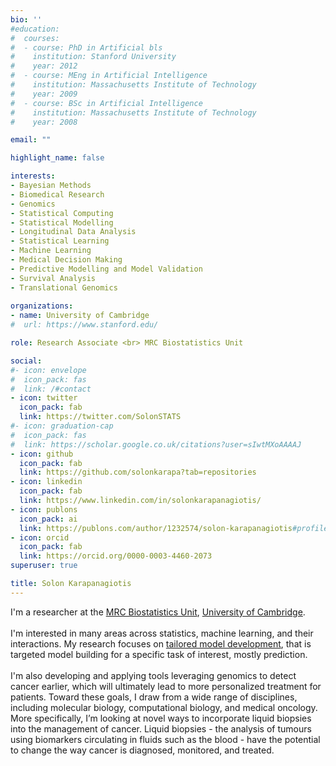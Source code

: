 ```yaml
---
bio: ''
#education:
#  courses:
#  - course: PhD in Artificial bls
#    institution: Stanford University
#    year: 2012
#  - course: MEng in Artificial Intelligence
#    institution: Massachusetts Institute of Technology
#    year: 2009
#  - course: BSc in Artificial Intelligence
#    institution: Massachusetts Institute of Technology
#    year: 2008

email: ""

highlight_name: false

interests:
- Bayesian Methods
- Biomedical Research
- Genomics
- Statistical Computing
- Statistical Modelling 
- Longitudinal Data Analysis
- Statistical Learning  
- Machine Learning
- Medical Decision Making
- Predictive Modelling and Model Validation
- Survival Analysis
- Translational Genomics
    
organizations:
- name: University of Cambridge
#  url: https://www.stanford.edu/

role: Research Associate <br> MRC Biostatistics Unit

social:
#- icon: envelope
#  icon_pack: fas
#  link: /#contact
- icon: twitter
  icon_pack: fab
  link: https://twitter.com/SolonSTATS
#- icon: graduation-cap
#  icon_pack: fas
#  link: https://scholar.google.co.uk/citations?user=sIwtMXoAAAAJ
- icon: github
  icon_pack: fab
  link: https://github.com/solonkarapa?tab=repositories
- icon: linkedin
  icon_pack: fab
  link: https://www.linkedin.com/in/solonkarapanagiotis/
- icon: publons
  icon_pack: ai
  link: https://publons.com/author/1232574/solon-karapanagiotis#profile 
- icon: orcid
  icon_pack: fab
  link: https://orcid.org/0000-0003-4460-2073
superuser: true

title: Solon Karapanagiotis
---
```


I'm a researcher at the [MRC Biostatistics Unit](https://www.mrc-bsu.cam.ac.uk/), [University of Cambridge](http://www.cam.ac.uk/). 
<br><br>
I'm interested in many areas across statistics, machine learning, and their interactions. My research focuses on [tailored model development](https://www.solon-karapanagiotis.com/publication/tailoredbayes/), that is targeted model building for a specific task of interest, mostly prediction.  
<br>
 I'm also developing and applying tools leveraging genomics to detect cancer earlier, which will ultimately lead to more personalized treatment for patients. Toward these goals, I draw from a wide range of disciplines, including molecular biology, computational biology, and medical oncology. More specifically, I’m looking at novel ways to incorporate liquid biopsies into the management of cancer. Liquid biopsies - the analysis of tumours using biomarkers circulating in fluids such as the blood - have the potential to change the way cancer is diagnosed, monitored, and treated. 
<!--- I'm interested in many areas across statistics, machine learning, and their interactions. My research focuses on tailored model development, that is targeted model building for a specific task of interest, mostly prediction. Under this scenario it is desired to use a metric which reflects the loss function to be used for the prediction problem thus "making" the model perform well for the particular task. 
<br><br>
I'm also looking at novel ways to detect cancer directly from the blood through "liquid biopsies" which has the potential to change the way cancer is diagnosed, monitored, and even treated. My research focuses on novel ways to incorporate circulating tumour DNA (ctDNA) into the management of cancer patients. 
<br><br>
I obtained my PhD from the MRC Biostatistics Unit under the supervision of [Paul Newcombe](https://www.mrc-bsu.cam.ac.uk/people/in-alphabetical-order/n-to-s/paul-newcombe/) and [Oscar Rueda](https://www.mrc-bsu.cam.ac.uk/people/in-alphabetical-order/n-to-s/oscar-rueda/). 
Before starting my PhD, I studied for a [MSc in Statistics](https://onderwijsaanbod.kuleuven.be/opleidingen/e/CQ_50550147.htm#activetab=diploma_omschrijving) at [KU Leuven](https://www.kuleuven.be/english/). 

<!--- I'm a PhD student at the [University of Cambridge](http://www.cam.ac.uk/), currenly supervised by [Oscar #Rueda](https://www.mrc-bsu.cam.ac.uk/people/in-alphabetical-order/n-to-s/oscar-rueda/) at the [MRC Biostatistics #Unit](https://www.mrc-bsu.cam.ac.uk/). 
-->
<!--- Our approach is based on general Bayesian learning by incorporating loss functions into Bayesian inference. We will explore the use of such a framework for predictive and prognostic model building, whereby loss functions could be used to target metrics of real world clinical utility tailored to a particular setting. -->
<!--- Before starting my PhD, I studied for a [MSc in Statistics](https://onderwijsaanbod.kuleuven.be/opleidingen/e/CQ_50550147.htm#activetab=diploma_omschrijving) at [KU Leuven](https://www.kuleuven.be/english/). I focused on the Biometrics track and wrote my dissertation under the supervision of professor [Geert Verbeke](https://www.kuleuven.be/wieiswie/en/person/00018341). I worked as Research Scientist at the MRC Biostatistics Unit during the 2016-2017 academic year supervised by [Paul Newcombe](https://www.mrc-bsu.cam.ac.uk/people/in-alphabetical-order/n-to-s/paul-newcombe/) and [Chris Jackson](https://www.mrc-bsu.cam.ac.uk/people/in-alphabetical-order/h-to-m/christopher-jackson/). -->